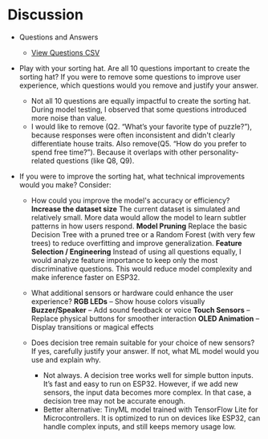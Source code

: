 # Discussion
- Questions and Answers
    - [View Questions CSV](assets/SortingHat_Questions_and_Options.csv)

- Play with your sorting hat. Are all 10 questions important to create the sorting hat? If you were to remove some questions to improve user experience, which questions would you remove and justify your answer.

    - Not all 10 questions are equally impactful to create the sorting hat. During model testing, I observed that some questions introduced more noise than value.
    - I would like to remove (Q2. “What’s your favorite type of puzzle?”), because responses were often inconsistent and didn't clearly differentiate house traits. Also remove(Q5. “How do you prefer to spend free time?”). Because it overlaps with other personality-related questions (like Q8, Q9).

- If you were to improve the sorting hat, what technical improvements would you make? Consider:
  - How could you improve the model's accuracy or efficiency?
        **Increase the dataset size**
        The current dataset is simulated and relatively small. More data would allow the model to learn subtler patterns in how users respond.
    	**Model Pruning**
        Replace the basic Decision Tree with a pruned tree or a Random Forest (with very few trees) to reduce overfitting and improve generalization.
        **Feature Selection / Engineering**
        Instead of using all questions equally, I would analyze feature importance to keep only the most discriminative questions. This would reduce model complexity and make inference faster on ESP32.

  - What additional sensors or hardware could enhance the user experience?
        **RGB LEDs** – Show house colors visually
        **Buzzer/Speaker** – Add sound feedback or voice
        **Touch Sensors** – Replace physical buttons for smoother interaction
        **OLED Animation** – Display transitions or magical effects

  - Does decision tree remain suitable for your choice of new sensors? If yes, carefully justify your answer. If not, what ML model would you use and explain why.
    - Not always. A decision tree works well for simple button inputs. It’s fast and easy to run on ESP32. However, if we add new sensors, the input data becomes more complex. In that case, a decision tree may not be accurate enough.
    - Better alternative: TinyML model trained with TensorFlow Lite for Microcontrollers. It is optimized to run on devices like ESP32, can handle complex inputs, and still keeps memory usage low.